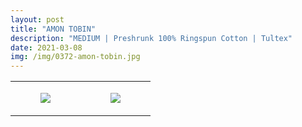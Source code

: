 ```yaml
---
layout: post
title: "AMON TOBIN"
description: "MEDIUM | Preshrunk 100% Ringspun Cotton | Tultex"
date: 2021-03-08
img: /img/0372-amon-tobin.jpg
---
```




<table style="width:100%;"><tr><td style="vertical-align:top;">
      <figure class="tmblr-full" data-orig-height="2048" data-orig-width="1365" data-orig-src="https://concertshirts.netlify.app/shirts/0372/0372-01.jpg"><img src="https://64.media.tumblr.com/cb317a2328db4c9b8f682cefbe5a43a8/20db12ece26b04c7-ba/s540x810/f3d3c00cd2f832c2e38936223871ca45cb205689.jpg" data-orig-height="2048" data-orig-width="1365" data-orig-src="https://concertshirts.netlify.app/shirts/0372/0372-01.jpg"/></figure></td>
    <td style="vertical-align:top;">
      <figure class="tmblr-full" data-orig-height="2048" data-orig-width="1365" data-orig-src="https://concertshirts.netlify.app/shirts/0372/0372-02.jpg"><img src="https://64.media.tumblr.com/b6e8db729d9ea4a9fe38a31678693a76/20db12ece26b04c7-e9/s540x810/b180ed69c542fd28bb5d52f9e9a7b81e1aa9758d.jpg" data-orig-height="2048" data-orig-width="1365" data-orig-src="https://concertshirts.netlify.app/shirts/0372/0372-02.jpg"/></figure></td>
  </tr></table>
